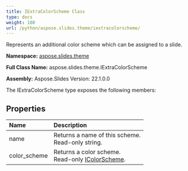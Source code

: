 ```yaml
---
title: IExtraColorScheme Class
type: docs
weight: 180
url: /python/aspose.slides.theme/iextracolorscheme/
---
```


Represents an additional color scheme which can be assigned to a slide.

**Namespace:** [aspose.slides.theme](/python/aspose.slides.theme/)

**Full Class Name:** aspose.slides.theme.IExtraColorScheme

**Assembly:**  Aspose.Slides Version: 22.1.0.0

The IExtraColorScheme type exposes the following members:
## **Properties**
|**Name**|**Description**|
| :- | :- |
|name|Returns a name of this scheme.<br/>            Read-only string.|
|color_scheme|Returns a color scheme.<br/>            Read-only [IColorScheme](/python/aspose.slides.theme/icolorscheme/).|
